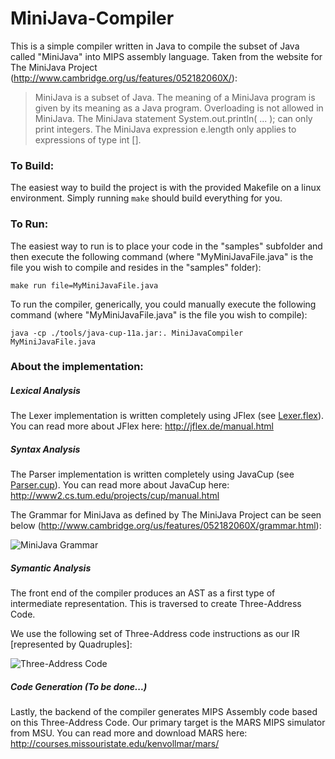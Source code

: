 # MiniJava-Compiler
This is a simple compiler written in Java to compile the subset of Java called "MiniJava" into MIPS assembly language.  Taken from the website for The MiniJava Project (http://www.cambridge.org/us/features/052182060X/):

>MiniJava is a subset of Java. The meaning of a MiniJava program is given by its meaning as a Java program. Overloading is not allowed in MiniJava. The MiniJava statement System.out.println( ... ); can only print integers. The MiniJava expression e.length only applies to expressions of type int [].

### To Build:

The easiest way to build the project is with the provided Makefile on a linux environment.  Simply running ```make``` should build everything for you.</li>

### To Run:

The easiest way to run is to place your code in the "samples" subfolder and then execute the following command (where "MyMiniJavaFile.java" is the file you wish to compile and resides in the "samples" folder):
```
make run file=MyMiniJavaFile.java
```

To run the compiler, generically, you could manually execute the following command (where "MyMiniJavaFile.java" is the file you wish to compile):
```
java -cp ./tools/java-cup-11a.jar:. MiniJavaCompiler MyMiniJavaFile.java
```

### About the implementation:

##### Lexical Analysis
The Lexer implementation is written completely using JFlex (see [Lexer.flex](https://github.com/mrhappyasthma/MiniJava-Compiler/blob/master/Lexer.flex)).  You can read more about JFlex here: http://jflex.de/manual.html

##### Syntax Analysis
The Parser implementation is written completely using JavaCup (see [Parser.cup](https://github.com/mrhappyasthma/MiniJava-Compiler/blob/master/Parser.cup)).  You can read more about JavaCup here: http://www2.cs.tum.edu/projects/cup/manual.html

The Grammar for MiniJava as defined by The MiniJava Project can be seen below (http://www.cambridge.org/us/features/052182060X/grammar.html):

![MiniJava Grammar](http://i.imgur.com/XazQEp9.jpg)


##### Symantic Analysis
The front end of the compiler produces an AST as a first type of intermediate representation.  This is traversed to create Three-Address Code.

We use the following set of Three-Address code instructions as our IR [represented by Quadruples]:

![Three-Address Code](http://i.imgur.com/prTDSmZ.png)

##### Code Generation  (To be done...)
Lastly, the backend of the compiler generates MIPS Assembly code based on this Three-Address Code.  Our primary target is the MARS MIPS simulator from MSU.  You can read more and download MARS here: http://courses.missouristate.edu/kenvollmar/mars/
